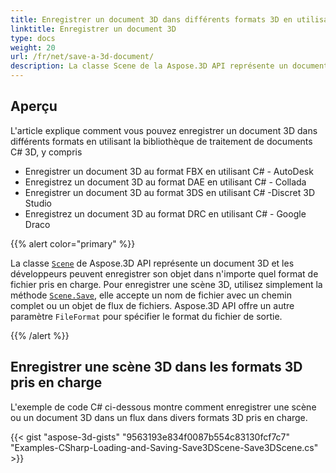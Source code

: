 ```yaml
---
title: Enregistrer un document 3D dans différents formats 3D en utilisant C#
linktitle: Enregistrer un document 3D
type: docs
weight: 20
url: /fr/net/save-a-3d-document/
description: La classe Scene de la Aspose.3D API représente un document 3D et les développeurs peuvent enregistrer son objet dans n'importe quel format de fichier pris en charge.
---
```

##  **Aperçu**
L'article explique comment vous pouvez enregistrer un document 3D dans différents formats en utilisant la bibliothèque de traitement de documents C# 3D, y compris

- Enregistrer un document 3D au format FBX en utilisant C# - AutoDesk
- Enregistrez un document 3D au format DAE en utilisant C# - Collada
- Enregistrer un document 3D au format 3DS en utilisant C# -Discret 3D Studio
- Enregistrez un document 3D au format DRC en utilisant C# - Google Draco

{{% alert color="primary" %}} 

La classe [`Scene`](https://reference.aspose.com/3d/net/aspose.threed/scene) de Aspose.3D API représente un document 3D et les développeurs peuvent enregistrer son objet dans n'importe quel format de fichier pris en charge. Pour enregistrer une scène 3D, utilisez simplement la méthode [`Scene.Save`](https://reference.aspose.com/3d/net/aspose.threed/scene/methods/save), elle accepte un nom de fichier avec un chemin complet ou un objet de flux de fichiers. Aspose.3D API offre un autre paramètre `FileFormat` pour spécifier le format du fichier de sortie.

{{% /alert %}} 

##  **Enregistrer une scène 3D dans les formats 3D pris en charge**

L'exemple de code C# ci-dessous montre comment enregistrer une scène ou un document 3D dans un flux dans divers formats 3D pris en charge.

{{< gist "aspose-3d-gists" "9563193e834f0087b554c83130fcf7c7" "Examples-CSharp-Loading-and-Saving-Save3DScene-Save3DScene.cs" >}}
